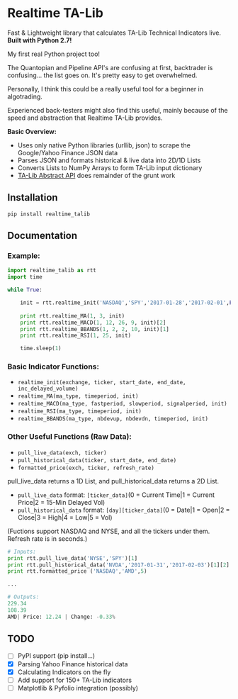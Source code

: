 # Realtime TA-Lib

Fast & Lightweight library that calculates TA-Lib Technical Indicators live. **Built with Python 2.7!**

My first real Python project too!

The Quantopian and Pipeline API's are confusing at first, backtrader is confusing... the list goes on.
It's pretty easy to get overwhelmed.

Personally, I think this could be a really useful tool for a beginner in algotrading. 

Experienced back-testers might also find this useful, mainly because of the speed and abstraction that
Realtime TA-Lib provides.

**Basic Overview:**

* Uses only native Python libraries (urllib, json) to scrape the Google/Yahoo Finance JSON data
* Parses JSON and formats historical & live data into 2D/1D Lists
* Converts Lists to NumPy Arrays to form TA-Lib input dictionary
* [TA-Lib Abstract API](https://mrjbq7.github.io/ta-lib/abstract.html) does remainder of the grunt work

## Installation
```
pip install realtime_talib
```

## Documentation

### Example:

```python
import realtime_talib as rtt
import time

while True:

	init = rtt.realtime_init('NASDAQ','SPY','2017-01-28','2017-02-01',False)
	
	print rtt.realtime_MA(1, 3, init)
	print rtt.realtime_MACD(1, 12, 26, 9, init)[2]
	print rtt.realtime_BBANDS(1, 2, 2, 10, init)[1]
	print rtt.realtime_RSI(1, 25, init)

	time.sleep(1)
```

### Basic Indicator Functions:

* `realtime_init(exchange, ticker, start_date, end_date, inc_delayed_volume)`
* `realtime_MA(ma_type, timeperiod, init)`
* `realtime_MACD(ma_type, fastperiod, slowperiod, signalperiod, init)`
* `realtime_RSI(ma_type, timeperiod, init)`
* `realtime_BBANDS(ma_type, nbdevup, nbdevdn, timeperiod, init)`

### Other Useful Functions (Raw Data):

* `pull_live_data(exch, ticker)`
* `pull_historical_data(ticker, start_date, end_date)`
* `formatted_price(exch, ticker, refresh_rate)`

pull_live_data returns a 1D List, and pull_historical_data returns a 2D List.
* `pull_live_data` format: `[ticker_data]`(0 = Current Time|1 = Current Price|2 = 15-Min Delayed Vol)
* `pull_historical_data` format: `[day][ticker_data]`(0 = Date|1 = Open|2 = Close|3 = High|4 = Low|5 = Vol)

(Fuctions support NASDAQ and NYSE, and all the tickers under them. Refresh rate is in seconds.)

```python
# Inputs:
print rtt.pull_live_data('NYSE','SPY')[1]
print rtt.pull_historical_data('NVDA','2017-01-31','2017-02-03')[1][2] #January 31st, 2017
print rtt.formatted_price ('NASDAQ','AMD',5)

...

# Outputs:
229.34
108.39
AMD| Price: 12.24 | Change: -0.33%
```

## TODO

- [ ] PyPI support (pip install...)
- [x] Parsing Yahoo Finance historical data
- [x] Calculating Indicators on the fly
- [ ] Add support for 150+ TA-Lib indicators
- [ ] Matplotlib & Pyfolio integration (possibly)
